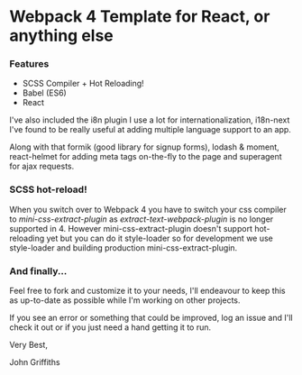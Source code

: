 # Webpack 4 Template for React, or anything else

### Features

* SCSS Compiler + Hot Reloading!
* Babel (ES6)
* React

I've also included the i8n plugin I use a lot for internationalization, i18n-next I've found to be really useful at adding multiple language support to an app.

Along with that formik (good library for signup forms), lodash & moment, react-helmet for adding meta tags on-the-fly to the page and superagent for ajax requests.

### SCSS hot-reload!

When you switch over to Webpack 4 you have to switch your css compiler to *mini-css-extract-plugin* as *extract-text-webpack-plugin* is no longer supported in 4.
However mini-css-extract-plugin doesn't support hot-reloading yet but you can do it style-loader so for development we use style-loader and building production mini-css-extract-plugin.

### And finally...

Feel free to fork and customize it to your needs, I'll endeavour to keep this as up-to-date as possible while I'm working on other projects.

If you see an error or something that could be improved, log an issue and I'll check it out or if you just need a hand getting it to run.

Very Best,



John Griffiths
